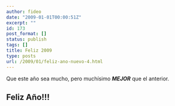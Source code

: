 ```yaml
---
author: fideo
date: "2009-01-01T00:00:51Z"
excerpt: ""
id: 173
post_format: []
status: publish
tags: []
title: Feliz 2009
type: posts
url: /2009/01/feliz-ano-nuevo-4.html
---
```

Que este año sea mucho, pero muchísimo ***MEJOR*** que el anterior.

Feliz Año!!!
------------

